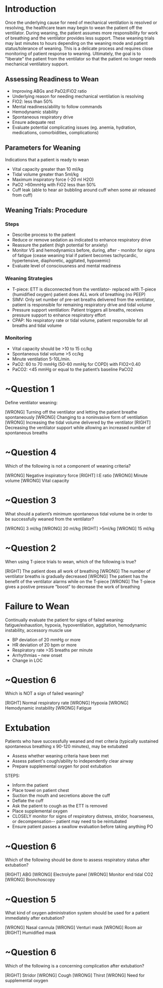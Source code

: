 # Introduction
Once the underlying cause for need of mechanical ventilation is resolved or resolving, the healthcare team may begin to wean the patient off the ventilator. During weaning, the patient assumes more responsibility for work of breathing and the ventilator provides less support. These weaning trials may last minutes to hours depending on the weaning mode and patient status/tolerance of weaning. This is a delicate process and requires close monitoring of patient response to weaning. Ultimately, the goal is to "liberate" the patient from the ventilator so that the patient no longer needs mechanical ventilatory support.

## Assessing Readiness to Wean
* Improving ABGs and PaO2/FiO2 ratio
* Underlying reason for needing mechanical ventilation is resolving
* FIO2: less than 50%
* Mental readiness/ability to follow commands
* Hemodynamic stability
* Spontaneous respiratory drive
* Ensure adequate rest
* Evaluate potential complicating issues (eg. anemia, hydration, medications, comorbidities, complications)

## Parameters for Weaning
Indications that a patient is ready to wean
* Vital capacity greater than 10 ml/kg
* Tidal volume greater than 5ml/kg
* Maximum inspiratory force (-20 ml H2O)
* PaO2 >60mmHg with FiO2 less than 50%
* Cuff leak (able to hear air bubbling around cuff when some air released from cuff)

## Weaning Trials: Procedure

### Steps
* Describe process to the patient
* Reduce or remove sedation as indicated to enhance respiratory drive
* Reassure the patient (high potential for anxiety)
* Monitor VS and hemodynamics before, during, after - monitor for signs of fatigue (cease weaning trial if patient becomes tachycardic, hypertensive, diaphoretic, aggitated, hypoxemic)
* Evaluate level of consciousness and mental readiness

### Weaning Strategies
* T-piece: ETT is disconnected from the ventilator- replaced with T-piece (humidified oxygen) patient does ALL work of breathing (no PEEP)
* SIMV: Only set number of pre-set breaths delivered from the ventilator, patient is responsible for remaining respiratory drive and tidal volume 
* Pressure support ventilation: Patient triggers all breaths, receives pressure support to enhance respiratory effort
* CPAP: No respiratory rate or tidal volume, patient responsible for all breaths and tidal volume

### Monitoring
* Vital capacity should be >10 to 15 cc/kg
* Spontaneous tidal volume >5 cc/kg
* Minute ventilation 5-10L/min.
* PaO2: 60 to 70 mmHg (50-60 mmHg for COPD) with FIO2<0.40
* PaCO2: <45 mmHg or equal to the patient’s baseline PaCO2

# ~Question 1
Define ventilator weaning:

[WRONG] Turning off the ventilator and letting the patient breathe spontaneously
[WRONG] Changing to a noninvasive form of ventilation
[WRONG] Increasing the tidal volume delivered by the ventilator
[RIGHT] Decreasing the ventilator support while allowing an increased number of spontaneous breaths

# ~Question 4
Which of the following is not a component of weaning criteria?

[WRONG] Negative inspiratory force
[RIGHT] I:E ratio
[WRONG] Minute volume
[WRONG] Vital capacity

# ~Question 3
What should a patient’s minimum spontaneous tidal volume be in order to be successfully weaned from the ventilator?

[WRONG] 3 ml/kg
[WRONG] 20 ml/kg
[RIGHT] >5ml/kg
[WRONG] 15 ml/kg

# ~Question 2
When using T-piece trials to wean, which of the following is true?

[RIGHT] The patient does all work of breathing
[WRONG] The number of ventilator breaths is gradually decreased
[WRONG] The patient has the benefit of the ventilator alarms while on the T-piece
[WRONG] The T-piece gives a postive pressure “boost” to decrease the work of breathing

# Failure to Wean
Continually evaluate the patient for signs of failed weaning: fatigue/exhaustion, hypoxia, hypoventilation, aggitation, hemodynamic instability, accessory muscle use
* BP deviation of 20 mmHg or more
* HR deviation of 20 bpm or more
* Respiratory rate >35 breaths per minute
* Arrhythmias – new onset
* Change in LOC

# ~Question 6
Which is NOT a sign of failed weaning?

[RIGHT] Normal respiratory rate
[WRONG] Hypoxia
[WRONG] Hemodynamic instability
[WRONG] Fatigue

# Extubation
Patients who have successfully weaned and met criteria (typically sustained spontaneous breathing x 90-120 minutes), may be extubated
* Assess whether weaning criteria have been met
* Assess patient's cough/ability to independently clear airway
* Prepare supplemental oxygen for post extubation

STEPS:
* Inform the patient
* Place towel on patient chest
* Suction the mouth and secretions above the cuff
* Deflate the cuff
* Ask the patient to cough as the ETT is removed
* Place supplemental oxygen
* CLOSELY monitor for signs of respiratory distress, stridor, hoarseness, or decompensation-- patient may need to be reintubated
* Ensure patient passes a swallow evaluation before taking anything PO

# ~Question 6
Which of the following should be done to assess respiratory status after extubation?

[RIGHT] ABG
[WRONG] Electrolyte panel
[WRONG] Monitor end tidal CO2
[WRONG] Bronchoscopy

# ~Question 5
What kind of oxygen administration system should be used for a patient immediately after extubation?

[WRONG] Nasal cannula
[WRONG] Venturi mask
[WRONG] Room air
[RIGHT] Humidified mask

# ~Question 6
Which of the following is a concerning complication after extubation?

[RIGHT] Stridor
[WRONG] Cough
[WRONG] Thirst
[WRONG] Need for supplemental oxygen
